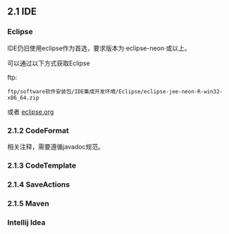## 2.1 IDE

### Eclipse

IDE仍旧使用eclipse作为首选，要求版本为·eclipse-neon·或以上。

可以通过以下方式获取Eclipse

ftp:

```
ftp/software软件安装包/IDE集成开发环境/Eclipse/eclipse-jee-neon-R-win32-x86_64.zip
```

或者 [eclipse.org](https://www.eclipse.org/downloads/)

### 2.1.2 CodeFormat

相关注释，需要遵循javadoc规范。

### 2.1.3 CodeTemplate

### 2.1.4 SaveActions

### 2.1.5 Maven

### Intellij Idea



